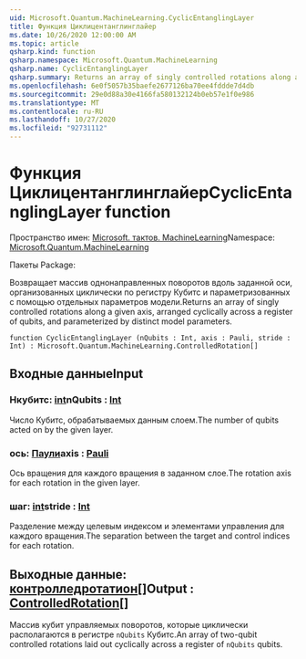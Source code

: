 ```yaml
---
uid: Microsoft.Quantum.MachineLearning.CyclicEntanglingLayer
title: Функция Циклицентанглинглайер
ms.date: 10/26/2020 12:00:00 AM
ms.topic: article
qsharp.kind: function
qsharp.namespace: Microsoft.Quantum.MachineLearning
qsharp.name: CyclicEntanglingLayer
qsharp.summary: Returns an array of singly controlled rotations along a given axis, arranged cyclically across a register of qubits, and parameterized by distinct model parameters.
ms.openlocfilehash: 6e0f5057b35baefe2677126ba70ee4fddde7d4db
ms.sourcegitcommit: 29e0d88a30e4166fa580132124b0eb57e1f0e986
ms.translationtype: MT
ms.contentlocale: ru-RU
ms.lasthandoff: 10/27/2020
ms.locfileid: "92731112"
---
```

# <a name="cyclicentanglinglayer-function"></a><span data-ttu-id="e5c2a-102">Функция Циклицентанглинглайер</span><span class="sxs-lookup"><span data-stu-id="e5c2a-102">CyclicEntanglingLayer function</span></span>

<span data-ttu-id="e5c2a-103">Пространство имен: [Microsoft. тактов. MachineLearning](xref:Microsoft.Quantum.MachineLearning)</span><span class="sxs-lookup"><span data-stu-id="e5c2a-103">Namespace: [Microsoft.Quantum.MachineLearning](xref:Microsoft.Quantum.MachineLearning)</span></span>

<span data-ttu-id="e5c2a-104">Пакеты [](https://nuget.org/packages/)</span><span class="sxs-lookup"><span data-stu-id="e5c2a-104">Package: [](https://nuget.org/packages/)</span></span>


<span data-ttu-id="e5c2a-105">Возвращает массив однонаправленных поворотов вдоль заданной оси, организованных циклически по регистру Кубитс и параметризованных с помощью отдельных параметров модели.</span><span class="sxs-lookup"><span data-stu-id="e5c2a-105">Returns an array of singly controlled rotations along a given axis, arranged cyclically across a register of qubits, and parameterized by distinct model parameters.</span></span>

```qsharp
function CyclicEntanglingLayer (nQubits : Int, axis : Pauli, stride : Int) : Microsoft.Quantum.MachineLearning.ControlledRotation[]
```


## <a name="input"></a><span data-ttu-id="e5c2a-106">Входные данные</span><span class="sxs-lookup"><span data-stu-id="e5c2a-106">Input</span></span>

### <a name="nqubits--int"></a><span data-ttu-id="e5c2a-107">Нкубитс: [int](xref:microsoft.quantum.lang-ref.int)</span><span class="sxs-lookup"><span data-stu-id="e5c2a-107">nQubits : [Int](xref:microsoft.quantum.lang-ref.int)</span></span>

<span data-ttu-id="e5c2a-108">Число Кубитс, обрабатываемых данным слоем.</span><span class="sxs-lookup"><span data-stu-id="e5c2a-108">The number of qubits acted on by the given layer.</span></span>


### <a name="axis--pauli"></a><span data-ttu-id="e5c2a-109">ось: [Паули](xref:microsoft.quantum.lang-ref.pauli)</span><span class="sxs-lookup"><span data-stu-id="e5c2a-109">axis : [Pauli](xref:microsoft.quantum.lang-ref.pauli)</span></span>

<span data-ttu-id="e5c2a-110">Ось вращения для каждого вращения в заданном слое.</span><span class="sxs-lookup"><span data-stu-id="e5c2a-110">The rotation axis for each rotation in the given layer.</span></span>


### <a name="stride--int"></a><span data-ttu-id="e5c2a-111">шаг: [int](xref:microsoft.quantum.lang-ref.int)</span><span class="sxs-lookup"><span data-stu-id="e5c2a-111">stride : [Int](xref:microsoft.quantum.lang-ref.int)</span></span>

<span data-ttu-id="e5c2a-112">Разделение между целевым индексом и элементами управления для каждого вращения.</span><span class="sxs-lookup"><span data-stu-id="e5c2a-112">The separation between the target and control indices for each rotation.</span></span>



## <a name="output--controlledrotation"></a><span data-ttu-id="e5c2a-113">Выходные данные: [контролледротатион](xref:Microsoft.Quantum.MachineLearning.ControlledRotation)[]</span><span class="sxs-lookup"><span data-stu-id="e5c2a-113">Output : [ControlledRotation](xref:Microsoft.Quantum.MachineLearning.ControlledRotation)[]</span></span>

<span data-ttu-id="e5c2a-114">Массив кубит управляемых поворотов, которые циклически располагаются в регистре `nQubits` Кубитс.</span><span class="sxs-lookup"><span data-stu-id="e5c2a-114">An array of two-qubit controlled rotations laid out cyclically across a register of `nQubits` qubits.</span></span>